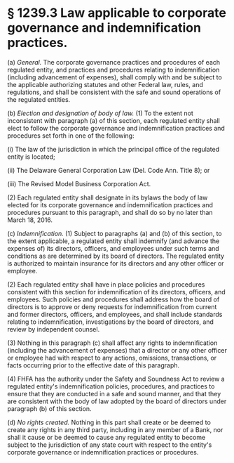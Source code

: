 # § 1239.3   Law applicable to corporate governance and indemnification practices.

(a) *General.* The corporate governance practices and procedures of each regulated entity, and practices and procedures relating to indemnification (including advancement of expenses), shall comply with and be subject to the applicable authorizing statutes and other Federal law, rules, and regulations, and shall be consistent with the safe and sound operations of the regulated entities.


(b) *Election and designation of body of law.* (1) To the extent not inconsistent with paragraph (a) of this section, each regulated entity shall elect to follow the corporate governance and indemnification practices and procedures set forth in one of the following:


(i) The law of the jurisdiction in which the principal office of the regulated entity is located;


(ii) The Delaware General Corporation Law (Del. Code Ann. Title 8); or


(iii) The Revised Model Business Corporation Act.


(2) Each regulated entity shall designate in its bylaws the body of law elected for its corporate governance and indemnification practices and procedures pursuant to this paragraph, and shall do so by no later than March 18, 2016.


(c) *Indemnification.* (1) Subject to paragraphs (a) and (b) of this section, to the extent applicable, a regulated entity shall indemnify (and advance the expenses of) its directors, officers, and employees under such terms and conditions as are determined by its board of directors. The regulated entity is authorized to maintain insurance for its directors and any other officer or employee.


(2) Each regulated entity shall have in place policies and procedures consistent with this section for indemnification of its directors, officers, and employees. Such policies and procedures shall address how the board of directors is to approve or deny requests for indemnification from current and former directors, officers, and employees, and shall include standards relating to indemnification, investigations by the board of directors, and review by independent counsel.


(3) Nothing in this paragraph (c) shall affect any rights to indemnification (including the advancement of expenses) that a director or any other officer or employee had with respect to any actions, omissions, transactions, or facts occurring prior to the effective date of this paragraph.


(4) FHFA has the authority under the Safety and Soundness Act to review a regulated entity's indemnification policies, procedures, and practices to ensure that they are conducted in a safe and sound manner, and that they are consistent with the body of law adopted by the board of directors under paragraph (b) of this section.


(d) *No rights created.* Nothing in this part shall create or be deemed to create any rights in any third party, including in any member of a Bank, nor shall it cause or be deemed to cause any regulated entity to become subject to the jurisdiction of any state court with respect to the entity's corporate governance or indemnification practices or procedures.




